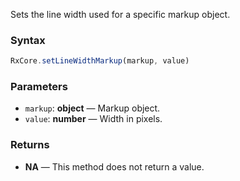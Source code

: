 Sets the line width used for a specific markup object.

### Syntax

```typescript
RxCore.setLineWidthMarkup(markup, value)
```

### Parameters

- `markup`: **object** — Markup object.
- `value`: **number** — Width in pixels.

### Returns

- **NA** — This method does not return a value.